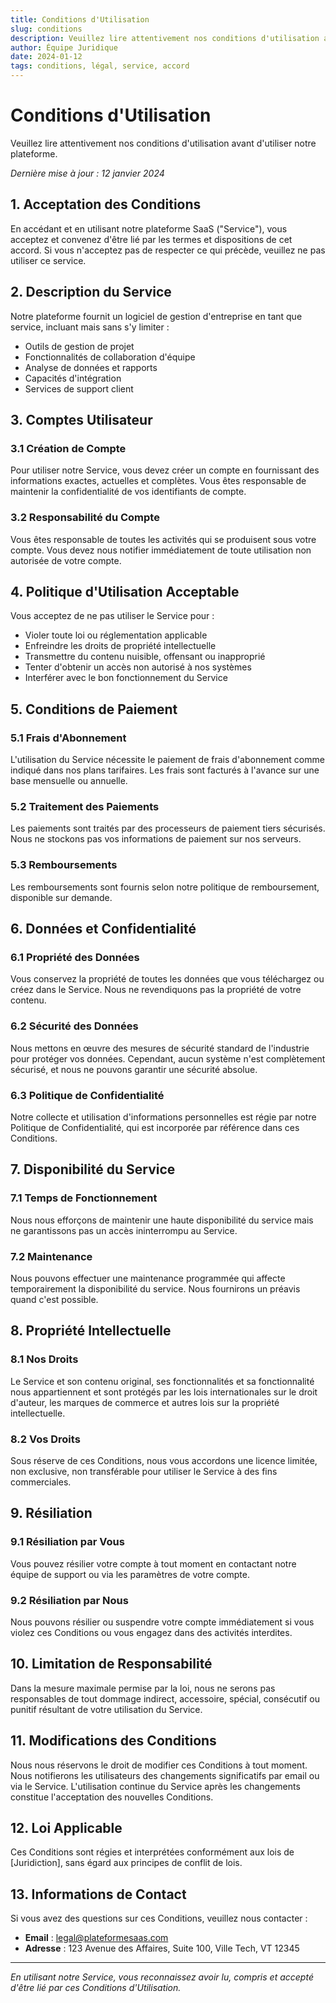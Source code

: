 ```yaml
---
title: Conditions d'Utilisation
slug: conditions
description: Veuillez lire attentivement nos conditions d'utilisation avant d'utiliser notre plateforme SaaS
author: Équipe Juridique
date: 2024-01-12
tags: conditions, légal, service, accord
---
```


# Conditions d'Utilisation

Veuillez lire attentivement nos conditions d'utilisation avant d'utiliser notre plateforme.

*Dernière mise à jour : 12 janvier 2024*

## 1. Acceptation des Conditions

En accédant et en utilisant notre plateforme SaaS ("Service"), vous acceptez et convenez d'être lié par les termes et dispositions de cet accord. Si vous n'acceptez pas de respecter ce qui précède, veuillez ne pas utiliser ce service.

## 2. Description du Service

Notre plateforme fournit un logiciel de gestion d'entreprise en tant que service, incluant mais sans s'y limiter :

- Outils de gestion de projet
- Fonctionnalités de collaboration d'équipe
- Analyse de données et rapports
- Capacités d'intégration
- Services de support client

## 3. Comptes Utilisateur

### 3.1 Création de Compte
Pour utiliser notre Service, vous devez créer un compte en fournissant des informations exactes, actuelles et complètes. Vous êtes responsable de maintenir la confidentialité de vos identifiants de compte.

### 3.2 Responsabilité du Compte
Vous êtes responsable de toutes les activités qui se produisent sous votre compte. Vous devez nous notifier immédiatement de toute utilisation non autorisée de votre compte.

## 4. Politique d'Utilisation Acceptable

Vous acceptez de ne pas utiliser le Service pour :

- Violer toute loi ou réglementation applicable
- Enfreindre les droits de propriété intellectuelle
- Transmettre du contenu nuisible, offensant ou inapproprié
- Tenter d'obtenir un accès non autorisé à nos systèmes
- Interférer avec le bon fonctionnement du Service

## 5. Conditions de Paiement

### 5.1 Frais d'Abonnement
L'utilisation du Service nécessite le paiement de frais d'abonnement comme indiqué dans nos plans tarifaires. Les frais sont facturés à l'avance sur une base mensuelle ou annuelle.

### 5.2 Traitement des Paiements
Les paiements sont traités par des processeurs de paiement tiers sécurisés. Nous ne stockons pas vos informations de paiement sur nos serveurs.

### 5.3 Remboursements
Les remboursements sont fournis selon notre politique de remboursement, disponible sur demande.

## 6. Données et Confidentialité

### 6.1 Propriété des Données
Vous conservez la propriété de toutes les données que vous téléchargez ou créez dans le Service. Nous ne revendiquons pas la propriété de votre contenu.

### 6.2 Sécurité des Données
Nous mettons en œuvre des mesures de sécurité standard de l'industrie pour protéger vos données. Cependant, aucun système n'est complètement sécurisé, et nous ne pouvons garantir une sécurité absolue.

### 6.3 Politique de Confidentialité
Notre collecte et utilisation d'informations personnelles est régie par notre Politique de Confidentialité, qui est incorporée par référence dans ces Conditions.

## 7. Disponibilité du Service

### 7.1 Temps de Fonctionnement
Nous nous efforçons de maintenir une haute disponibilité du service mais ne garantissons pas un accès ininterrompu au Service.

### 7.2 Maintenance
Nous pouvons effectuer une maintenance programmée qui affecte temporairement la disponibilité du service. Nous fournirons un préavis quand c'est possible.

## 8. Propriété Intellectuelle

### 8.1 Nos Droits
Le Service et son contenu original, ses fonctionnalités et sa fonctionnalité nous appartiennent et sont protégés par les lois internationales sur le droit d'auteur, les marques de commerce et autres lois sur la propriété intellectuelle.

### 8.2 Vos Droits
Sous réserve de ces Conditions, nous vous accordons une licence limitée, non exclusive, non transférable pour utiliser le Service à des fins commerciales.

## 9. Résiliation

### 9.1 Résiliation par Vous
Vous pouvez résilier votre compte à tout moment en contactant notre équipe de support ou via les paramètres de votre compte.

### 9.2 Résiliation par Nous
Nous pouvons résilier ou suspendre votre compte immédiatement si vous violez ces Conditions ou vous engagez dans des activités interdites.

## 10. Limitation de Responsabilité

Dans la mesure maximale permise par la loi, nous ne serons pas responsables de tout dommage indirect, accessoire, spécial, consécutif ou punitif résultant de votre utilisation du Service.

## 11. Modifications des Conditions

Nous nous réservons le droit de modifier ces Conditions à tout moment. Nous notifierons les utilisateurs des changements significatifs par email ou via le Service. L'utilisation continue du Service après les changements constitue l'acceptation des nouvelles Conditions.

## 12. Loi Applicable

Ces Conditions sont régies et interprétées conformément aux lois de [Juridiction], sans égard aux principes de conflit de lois.

## 13. Informations de Contact

Si vous avez des questions sur ces Conditions, veuillez nous contacter :

- **Email** : legal@plateformesaas.com
- **Adresse** : 123 Avenue des Affaires, Suite 100, Ville Tech, VT 12345

---

*En utilisant notre Service, vous reconnaissez avoir lu, compris et accepté d'être lié par ces Conditions d'Utilisation.*